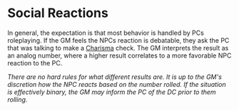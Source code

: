 # Social Reactions

In general, the expectation is that most behavior is handled by PCs roleplaying. If the GM feels the NPCs reaction is debatable, they ask the PC that was talking to make a [Charisma](../../Player%20Characters/The%20Ability%20Scores/Charisma.md) check. The GM interprets the result as an analog number, where a higher result correlates to a more favorable NPC reaction to the PC.

*There are no hard rules for what different results are. It is up to the GM's discretion how the NPC reacts based on the number rolled. If the situation is effectively binary, the GM may inform the PC of the DC prior to them rolling.*
